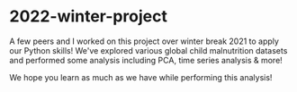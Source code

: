 # 2022-winter-project

A few peers and I worked on this project over winter break 2021 to apply our Python skills! We've explored various global child malnutrition datasets and performed some analysis including PCA, time series analysis & more! 

We hope you learn as much as we have while performing this analysis!
